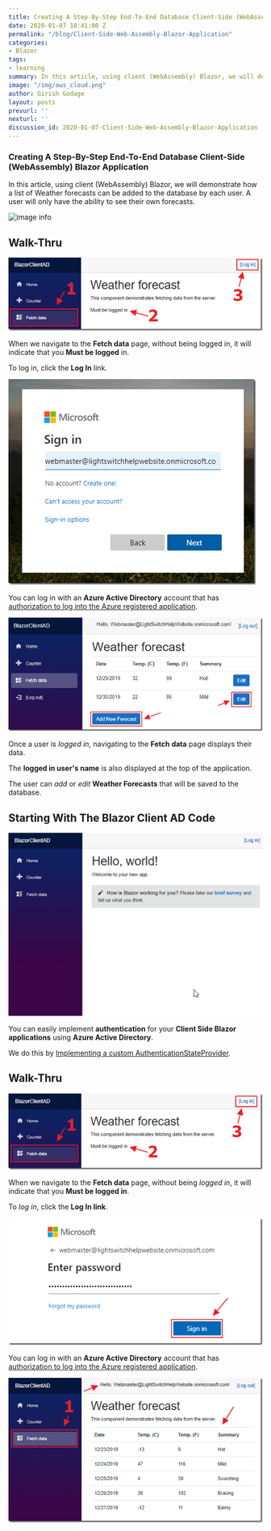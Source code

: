 ```yaml
---
title: Creating A Step-By-Step End-To-End Database Client-Side (WebAssembly) Blazor Application
date: 2020-01-07 10:41:00 Z
permalink: "/blog/Client-Side-Web-Assembly-Blazor-Application"
categories:
- Blazor
tags:
- learning
summary: In this article, using client (WebAssembly) Blazor, we will demonstrate how a list of Weather forecasts can be added to the database by each user. A user will only have the ability to see their own forecasts.
image: "/img/aws_cloud.png"
author: Girish Godage
layout: posts
prevurl: ''
nexturl: ''
discussion_id: 2020-01-07-Client-Side-Web-Assembly-Blazor-Application
---
```


### Creating A Step-By-Step End-To-End Database Client-Side (WebAssembly) Blazor Application

 In this article, using client (WebAssembly) Blazor, we will demonstrate how a list of Weather forecasts can be added to the database by each user. A user will only have the ability to see their own forecasts.

 ![image info](/img/blazor/1/BlazorClientADEndToEnd.gif)

##  Walk-Thru

![image info](/img/blazor/1/Creating-A-Step-By-Step-End-To-End-Database-image.png)

When we navigate to the **Fetch data** page, without being logged in, it will indicate that you **Must be logged** in.

To log in, click the **Log In** link.

![image info](/img/blazor/1/Creating-A-Step-By-Step-End-To-End-Datab_58BF-image.png)

You can log in with an **Azure Active Directory** account that has [authorization to log into the Azure registered application](https://docs.microsoft.com/en-us/azure/active-directory/manage-apps/developer-guidance-for-integrating-applications).

![image info](/img/blazor/1/3.png)

Once a user is *logged in*, navigating to the **Fetch data** page displays their data.

The **logged in user's name** is also displayed at the top of the application.

The user can *add* or *edit* **Weather Forecasts** that will be saved to the database.

 
## Starting With The Blazor Client AD Code

![image info](/img/blazor/1/BlazorClientADAnimation.gif)

You can easily implement **authentication** for your **Client Side Blazor applications** using **Azure Active Directory**.

We do this by [Implementing a custom AuthenticationStateProvider](https://docs.microsoft.com/en-us/aspnet/core/security/blazor/?view=aspnetcore-3.1&tabs=visual-studio#implement-a-custom-authenticationstateprovider).

## Walk-Thru

![image info](/img/blazor/1/5.png)

When we navigate to the **Fetch data** page, without being *logged in*, it will indicate that you **Must be logged in**.

To *log in*, click the **Log In link**.

![image info](/img/blazor/1/6.png)

You can log in with an **Azure Active Directory** account that has [authorization to log into the Azure registered application](https://docs.microsoft.com/en-us/azure/active-directory/manage-apps/developer-guidance-for-integrating-applications).


![image info](/img/blazor/1/7.png)







 